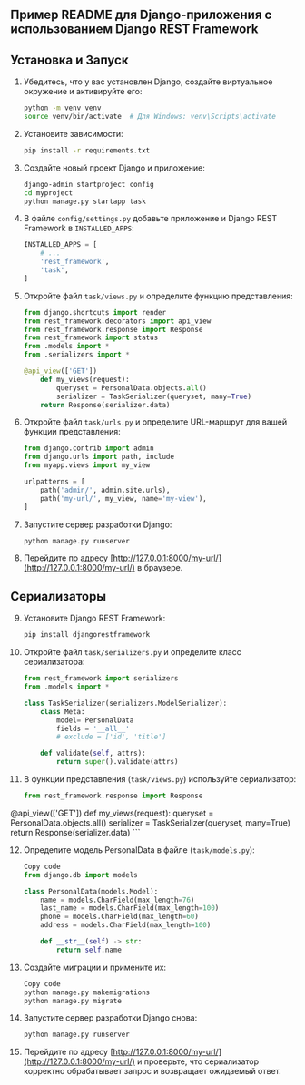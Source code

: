 ## Пример README для Django-приложения с использованием Django REST Framework

## Установка и Запуск

1. Убедитесь, что у вас установлен Django, создайте виртуальное окружение и активируйте его:

    ```bash
    python -m venv venv
    source venv/bin/activate  # Для Windows: venv\Scripts\activate
    ```

2. Установите зависимости:

    ```bash
    pip install -r requirements.txt
    ```

3. Создайте новый проект Django и приложение:

    ```bash
    django-admin startproject config
    cd myproject
    python manage.py startapp task
    ```

4. В файле `config/settings.py` добавьте приложение и Django REST Framework в `INSTALLED_APPS`:

    ```python
    INSTALLED_APPS = [
        # ...
        'rest_framework',
        'task',
    ]
    ```

5. Откройте файл `task/views.py` и определите функцию представления:

    ```python
    from django.shortcuts import render
    from rest_framework.decorators import api_view
    from rest_framework.response import Response
    from rest_framework import status
    from .models import *
    from .serializers import *

    @api_view(['GET'])
        def my_views(request):
            queryset = PersonalData.objects.all()
            serializer = TaskSerializer(queryset, many=True)
        return Response(serializer.data)
    ```

6. Откройте файл `task/urls.py` и определите URL-маршрут для вашей функции представления:

    ```python
    from django.contrib import admin
    from django.urls import path, include
    from myapp.views import my_view

    urlpatterns = [
        path('admin/', admin.site.urls),
        path('my-url/', my_view, name='my-view'),
    ]
    ```

7. Запустите сервер разработки Django:

    ```bash
    python manage.py runserver
    ```

8. Перейдите по адресу [http://127.0.0.1:8000/my-url/](http://127.0.0.1:8000/my-url/) в браузере.

## Сериализаторы

9. Установите Django REST Framework:

    ```bash
    pip install djangorestframework
    ```

10. Откройте файл `task/serializers.py` и определите класс сериализатора:

    ```python
    from rest_framework import serializers
    from .models import *

    class TaskSerializer(serializers.ModelSerializer):
        class Meta:
            model= PersonalData
            fields = '__all__'
            # exclude = ['id', 'title']

        def validate(self, attrs):
            return super().validate(attrs)
    ```

11. В функции представления (`task/views.py`) используйте сериализатор:

    ```python
    from rest_framework.response import Response

   @api_view(['GET'])
    def my_views(request):
        queryset = PersonalData.objects.all()
        serializer = TaskSerializer(queryset, many=True)
        return Response(serializer.data)
    ```

12. Определите модель PersonalData в файле (`task/models.py`):

    ```python
    Copy code
    from django.db import models

    class PersonalData(models.Model):
        name = models.CharField(max_length=76)
        last_name = models.CharField(max_length=100)
        phone = models.CharField(max_length=60)
        address = models.CharField(max_length=100)

        def __str__(self) -> str:
            return self.name
    ```

13. Создайте миграции и примените их:

    ```bash
    Copy code
    python manage.py makemigrations
    python manage.py migrate
    ```

14. Запустите сервер разработки Django снова:

    ```bash
    python manage.py runserver
    ```

14. Перейдите по адресу [http://127.0.0.1:8000/my-url/](http://127.0.0.1:8000/my-url/) и проверьте, что сериализатор корректно обрабатывает запрос и возвращает ожидаемый ответ.



